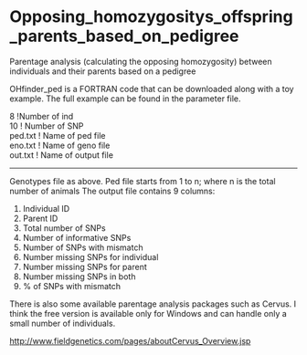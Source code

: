# Opposing_homozygositys_offspring_parents_based_on_pedigree

Parentage analysis (calculating the opposing homozygosity) between individuals and their parents based on a pedigree

OHfinder_ped is a FORTRAN code that can be downloaded along with a toy example. The full example can be found in the parameter file.


8                           !Number of ind           
10                         ! Number of SNP       
ped.txt                    ! Name of ped file         
eno.txt                    ! Name of geno file      
out.txt                    ! Name of output file 

-----------------------------------------------
Genotypes file as above.
 Ped file starts from 1 to n; where n is the total  number of animals 
 The output file contains 9 columns:          
 1. Individual ID                               
 2. Parent ID                                   
 3. Total number of SNPs                        
 4. Number of informative SNPs                  
 5. Number of SNPs with mismatch                
 6. Number missing SNPs for individual          
 7. Number missing SNPs for parent              
 8. Number missing SNPs in both                 
 9. % of SNPs with mismatch                     

There is also some available parentage analysis packages such as Cervus. I think the free version is available only for Windows and can handle only a small number of individuals. 

http://www.fieldgenetics.com/pages/aboutCervus_Overview.jsp
